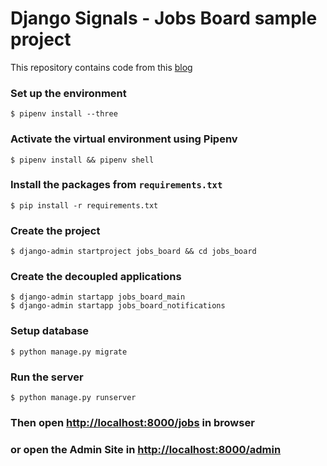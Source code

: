 # Django Signals - Jobs Board sample project

This repository contains code from this [blog](https://stackabuse.com/using-django-signals-to-simplify-and-decouple-code/)


### Set up the environment
	$ pipenv install --three

### Activate the virtual environment using Pipenv
	$ pipenv install && pipenv shell

### Install the packages from `requirements.txt`
	$ pip install -r requirements.txt

### Create the project
	$ django-admin startproject jobs_board && cd jobs_board

### Create the decoupled applications
	
	$ django-admin startapp jobs_board_main
	$ django-admin startapp jobs_board_notifications
	

### Setup database
	$ python manage.py migrate


### Run the server
	$ python manage.py runserver

### Then open [http://localhost:8000/jobs](http://localhost:8000/jobs) in browser
### or open the Admin Site in [http://localhost:8000/admin](http://localhost:8000/admin)
